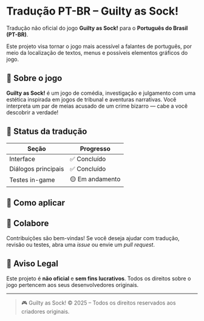 # Tradução PT-BR – Guilty as Sock!

Tradução não oficial do jogo **Guilty as Sock!** para o **Português do Brasil (PT-BR)**.

Este projeto visa tornar o jogo mais acessível a falantes de português, por meio da localização de textos, menus e possíveis elementos gráficos do jogo.

## 🧦 Sobre o jogo

**Guilty as Sock!** é um jogo de comédia, investigação e julgamento com uma estética inspirada em jogos de tribunal e aventuras narrativas. Você interpreta um par de meias acusado de um crime bizarro — cabe a você descobrir a verdade!


## 🚧 Status da tradução

| Seção                     | Progresso |
|---------------------------|-----------|
| Interface                 | ✅ Concluído |
| Diálogos principais       | ✅ Concluído |
| Testes in-game            | 🟡 Em andamento |

## 🔧 Como aplicar



## 🤝 Colabore

Contribuições são bem-vindas! Se você deseja ajudar com tradução, revisão ou testes, abra uma *issue* ou envie um *pull request*.

## 📜 Aviso Legal

Este projeto é **não oficial** e **sem fins lucrativos**. Todos os direitos sobre o jogo pertencem aos seus desenvolvedores originais.

---

> 🎮 Guilty as Sock! © 2025 – Todos os direitos reservados aos criadores originais.
